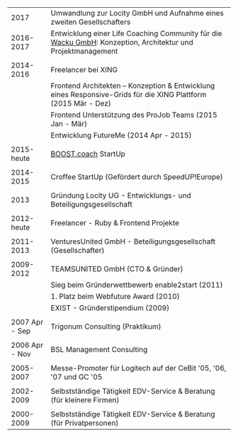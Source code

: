 |   |   |
|---|---|
|2017|Umwandlung zur Locity GmbH und Aufnahme eines zweiten Gesellschafters|
|2016-2017|Entwicklung einer Life Coaching Community für die [Wacku GmbH](http://wacku.de): Konzeption, Architektur und Projektmanagement|
|   |   |
|2014-2016|Freelancer bei XING|
||Frontend Architekten – Konzeption & Entwicklung eines Responsive-Grids für die XING Plattform (2015 Mär - Dez)|
||Frontend Unterstützung des ProJob Teams (2015 Jan - Mär)|
||Entwicklung FutureMe (2014 Apr - 2015)|
|   |   |
|2015-heute|[BOOST.coach](https://boost.coach) StartUp|
|   |   |
|2014-2015|Croffee StartUp (Gefördert durch SpeedUP!Europe)|
|   |   |
|2013|Gründung Locity UG - Entwicklungs- und Beteiligungsgesellschaft|
|   |   |
|2012-heute|Freelancer - Ruby  & Frontend Projekte|
|   |   |
|2011-2013|VenturesUnited GmbH - Beteiligungsgesellschaft (Gesellschafter)|
|   |   |
|2009-2012|TEAMSUNITED GmbH (CTO & Gründer)|
|   |Sieg beim Gründerwettbewerb enable2start (2011)|
|   |1. Platz beim Webfuture Award (2010)|
|   |EXIST - Gründerstipendium (2009)|
|   |   |
|2007 Apr - Sep|Trigonum Consulting (Praktikum)|
|   |   |
|2006 Apr - Nov|BSL Management Consulting|
|   |   |
|2005-2007|Messe-Promoter für Logitech auf der CeBit '05, '06, '07 und GC '05|
|   |   |
|2002-2009|Selbstständige Tätigkeit EDV-Service & Beratung (für kleinere Firmen)|
|   |   |
|2000-2009|Selbstständige Tätigkeit EDV-Service & Beratung (für Privatpersonen)|